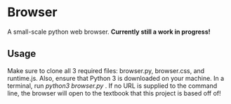 # Browser
A small-scale python web browser. **Currently still a work in progress!**

## Usage
Make sure to clone all 3 required files: browser.py, browser.css, and runtime.js. Also, ensure that Python 3 is downloaded on your machine. In a terminal, run *python3 browser.py <optional URL>* . If no URL is supplied to the command line, the browser will open to the textbook that this project is based off of! 
